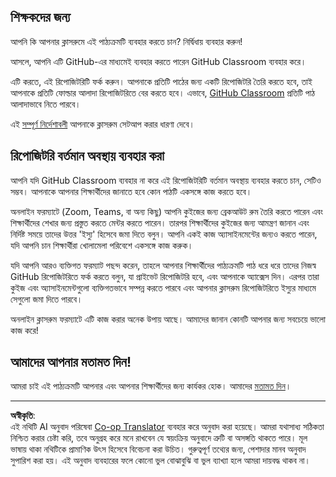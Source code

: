 <!--
CO_OP_TRANSLATOR_METADATA:
{
  "original_hash": "b37de02054fa6c0438ede6fabe1fdfb8",
  "translation_date": "2025-08-29T20:11:30+00:00",
  "source_file": "for-teachers.md",
  "language_code": "bn"
}
-->
## শিক্ষকদের জন্য

আপনি কি আপনার ক্লাসরুমে এই পাঠ্যক্রমটি ব্যবহার করতে চান? নির্দ্বিধায় ব্যবহার করুন!

আসলে, আপনি এটি GitHub-এর মাধ্যমেই ব্যবহার করতে পারেন GitHub Classroom ব্যবহার করে।

এটি করতে, এই রিপোজিটরিটি ফর্ক করুন। আপনাকে প্রতিটি পাঠের জন্য একটি রিপোজিটরি তৈরি করতে হবে, তাই আপনাকে প্রতিটি ফোল্ডার আলাদা রিপোজিটরিতে বের করতে হবে। এভাবে, [GitHub Classroom](https://classroom.github.com/classrooms) প্রতিটি পাঠ আলাদাভাবে নিতে পারবে।

এই [সম্পূর্ণ নির্দেশাবলী](https://github.blog/2020-03-18-set-up-your-digital-classroom-with-github-classroom/) আপনাকে ক্লাসরুম সেটআপ করার ধারণা দেবে।

## রিপোজিটরি বর্তমান অবস্থায় ব্যবহার করা

আপনি যদি GitHub Classroom ব্যবহার না করে এই রিপোজিটরিটি বর্তমান অবস্থায় ব্যবহার করতে চান, সেটিও সম্ভব। আপনাকে আপনার শিক্ষার্থীদের জানাতে হবে কোন পাঠটি একসঙ্গে কাজ করতে হবে।

অনলাইন ফরম্যাটে (Zoom, Teams, বা অন্য কিছু) আপনি কুইজের জন্য ব্রেকআউট রুম তৈরি করতে পারেন এবং শিক্ষার্থীদের শেখার জন্য প্রস্তুত করতে মেন্টর করতে পারেন। তারপর শিক্ষার্থীদের কুইজের জন্য আমন্ত্রণ জানান এবং নির্দিষ্ট সময়ে তাদের উত্তর 'ইস্যু' হিসেবে জমা দিতে বলুন। আপনি একই কাজ অ্যাসাইনমেন্টের জন্যও করতে পারেন, যদি আপনি চান শিক্ষার্থীরা খোলামেলা পরিবেশে একসঙ্গে কাজ করুক।

যদি আপনি আরও ব্যক্তিগত ফরম্যাট পছন্দ করেন, তাহলে আপনার শিক্ষার্থীদের পাঠ্যক্রমটি পাঠ ধরে ধরে তাদের নিজস্ব GitHub রিপোজিটরিতে ফর্ক করতে বলুন, যা প্রাইভেট রিপোজিটরি হবে, এবং আপনাকে অ্যাক্সেস দিন। এরপর তারা কুইজ এবং অ্যাসাইনমেন্টগুলো ব্যক্তিগতভাবে সম্পন্ন করতে পারবে এবং আপনার ক্লাসরুম রিপোজিটরিতে ইস্যুর মাধ্যমে সেগুলো জমা দিতে পারবে।

অনলাইন ক্লাসরুম ফরম্যাটে এটি কাজ করার অনেক উপায় আছে। আমাদের জানান কোনটি আপনার জন্য সবচেয়ে ভালো কাজ করে!

## আমাদের আপনার মতামত দিন!

আমরা চাই এই পাঠ্যক্রমটি আপনার এবং আপনার শিক্ষার্থীদের জন্য কার্যকর হোক। আমাদের [মতামত দিন](https://forms.microsoft.com/Pages/ResponsePage.aspx?id=v4j5cvGGr0GRqy180BHbR2humCsRZhxNuI79cm6n0hRUQzRVVU9VVlU5UlFLWTRLWlkyQUxORTg5WS4u)।

---

**অস্বীকৃতি**:  
এই নথিটি AI অনুবাদ পরিষেবা [Co-op Translator](https://github.com/Azure/co-op-translator) ব্যবহার করে অনুবাদ করা হয়েছে। আমরা যথাসাধ্য সঠিকতা নিশ্চিত করার চেষ্টা করি, তবে অনুগ্রহ করে মনে রাখবেন যে স্বয়ংক্রিয় অনুবাদে ত্রুটি বা অসঙ্গতি থাকতে পারে। মূল ভাষায় থাকা নথিটিকে প্রামাণিক উৎস হিসেবে বিবেচনা করা উচিত। গুরুত্বপূর্ণ তথ্যের জন্য, পেশাদার মানব অনুবাদ সুপারিশ করা হয়। এই অনুবাদ ব্যবহারের ফলে কোনো ভুল বোঝাবুঝি বা ভুল ব্যাখ্যা হলে আমরা দায়বদ্ধ থাকব না।